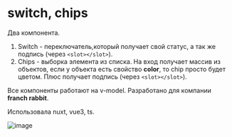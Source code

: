 # switch, chips 
Два компонента.

1. Switch - переключатель,который получает свой статус, а так же подпись (через `<slot></slot>`).
2. Chips - выборка элемента из списка. На вход получает массив из объектов, если у объекта есть свойство **color**, то chip просто будет цветом. Плюс получает подпись (через `<slot></slot>`).

Все компоненты работают на v-model. Разработано для компании **franch rabbit**. 

Использовала nuxt, vue3, ts.


![image](https://github.com/povar0305/french_rabbit/assets/73982948/c2fdbcb9-f2e0-4598-ad47-b7b632945776)
